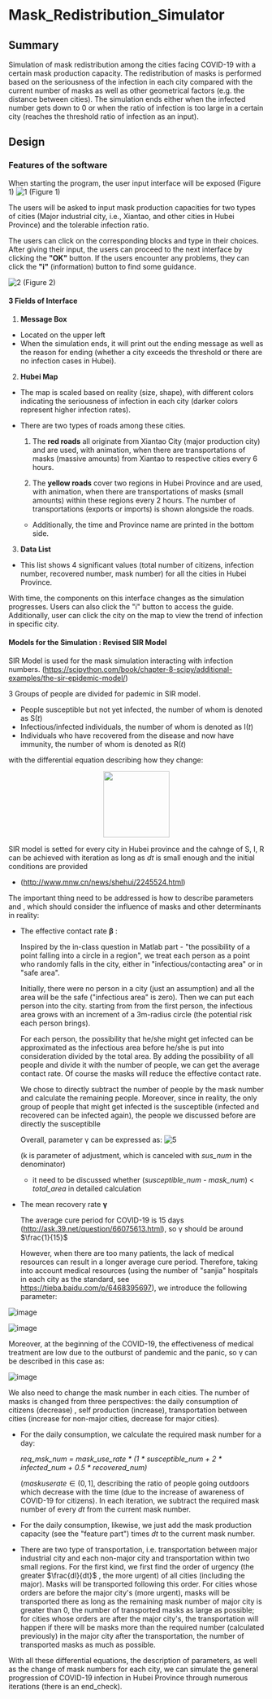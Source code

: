 # Mask_Redistribution_Simulator

## Summary
Simulation of mask redistribution among the cities facing COVID-19 with a certain mask production capacity. The redistribution of masks is performed based on the seriousness of the infection in each city compared with the current number of masks as well as other geometrical factors (e.g. the distance between cities). The simulation ends either when the
infected number gets down to 0 or when the ratio of infection is too large in a certain city (reaches the threshold ratio of infection as an input).

## Design

### Features of the software 
When starting the program, 
the user input interface will be exposed (Figure 1)
![1](https://github.com/jpangece/Mask_Redistribution_Simulator/assets/122253772/a45c6d50-c6e3-4c91-ac42-40e40185ef79)
(Figure 1)

The users will be asked to input mask production capacities for two types of cities (Major industrial city, i.e., Xiantao, and other cities in Hubei Province) and the tolerable infection ratio. 

The users can click on the corresponding blocks and type in their choices. 
After giving their input, the users can proceed to the next interface by clicking the **"OK"** button. 
If the users encounter any problems, they can click the **"i"** (information) button to find some guidance.

![2](https://github.com/jpangece/Mask_Redistribution_Simulator/assets/122253772/b39b8831-2f0c-426c-b780-9de0a487db52)
(Figure 2)

#### 3 Fields of Interface

1. **Message Box**
  - Located on the upper left
  - When the simulation ends, it will print out the ending message as well as the reason for ending
    (whether a city exceeds the threshold or there are no infection cases in Hubei).
  
2. **Hubei Map**
  - The map is scaled based on reality (size, shape), with different colors indicating the seriousness of infection in       each city (darker colors represent higher infection rates).

  - There are two types of roads among these cities.
    1) The **red roads** all originate from Xiantao City (major production city) and are used, with animation, when
       there are transportations of masks (massive amounts) from Xiantao to respective cities every 6 hours.
  
    2) The **yellow roads** cover two regions in Hubei Province and are used, with animation, when there are                    transportations of masks (small amounts) within these regions every 2 hours. The number of transportations
       (exports or imports) is shown alongside the roads.
  
    - Additionally, the time and Province name are printed in the bottom side.

3. **Data List**
  - This list shows 4 significant values (total number of citizens, infection number, recovered number, mask number) for     all the cities in Hubei Province.

With time, the components on this interface changes as the simulation progresses. 
Users can also click the "i" button to access the guide. 
Additionally, user can click the city on the map to view the trend of infection in specific city.

#### Models for the Simulation : **Revised SIR Model**
SIR Model is used for the mask simulation interacting with infection numbers.
(https://scipython.com/book/chapter-8-scipy/additional-examples/the-sir-epidemic-model/)

3 Groups of people are divided for pademic in SIR model.
  - People susceptible but not yet infected, the number of whom is denoted as S(_t_)
  - Infectious/infected individuals, the number of whom is denoted as I(_t_)
  - Individuals who have recovered from the disease and now have immunity, the number of
    whom is denoted as R(_t_)
    
with the differential equation describing how they change:

<p align="center">
  <img width="130" height="130" src="https://github.com/jpangece/Mask_Redistribution_Simulator/assets/122253772/961f44b8-6a1f-4df0-b597-083deb70c372">
</p>

SIR model is setted for every city in Hubei province and the cahnge of S, I, R can be achieved with iteration as long as _dt_ is small enough and the initial conditions are provided
  - (http://www.mnw.cn/news/shehui/2245524.html)

The important thing need to be addressed is how to describe parameters and , which should
consider the influence of masks and other determinants in reality:

  - The effective contact rate **β** :
    
    Inspired by the in-class question in Matlab part - "the possibility of a point falling into a circle
    in a region", we treat each person as a point who randomly falls in the city, either in
    "infectious/contacting area" or in "safe area".

    Initially, there were no person in a city (just an assumption) and all the area will be the safe ("infectious area"
    is zero). Then we can put each person into the city. starting from from the first person, the infectious area grows
    with an increment of a 3m-radius circle (the potential risk each person brings).

    For each person, the possibility that he/she might get infected can be approximated as the infectious area before
    he/she is put into consideration divided by the total area. By adding the possibility of all people and divide it
    with the number of people, we can get the average contact rate. Of course the masks will reduce the effective
    contact rate.

    We chose to directly subtract the number of people by the mask number and calculate the remaining people. Moreover,
    since in reality, the only group of people that might get infected is the susceptible (infected and recovered can be
    infected again), the people we discussed before are directly the susceptiblle

    Overall, parameter γ can be expressed as:
    ![5](https://github.com/jpangece/Mask_Redistribution_Simulator/assets/122253772/de1e9a35-3768-48f3-b91a-2e32fa3810fc)


    (k is parameter of adjustment, which is canceled with _sus_num_ in the denominator)
    * it need to be discussed whether (_susceptible_num - mask_num_) < _total_area_ in detailed calculation
   
   - The mean recovery rate **γ**

     The average cure period for COVID-19 is 15 days (http://ask.39.net/question/66075613.html),
     so γ should be around $\frac{1}{15}$
     
     However, when there are too many patients, the lack of medical resources can result in a longer average cure
     period. Therefore, taking into account medical resources (using the number of "sanjia" hospitals in each city as
     the standard, see https://tieba.baidu.com/p/6468395697), we introduce the following parameter:

![image](https://github.com/jpangece/Mask_Redistribution_Simulator/assets/122253772/5facf03c-1e81-495f-bbff-7c446fa30388)

![image](https://github.com/jpangece/Mask_Redistribution_Simulator/assets/122253772/4f8ac8ef-ba98-452f-a57a-870d5d020448)

Moreover, at the beginning of the COVID-19, the effectiveness of medical treatment are low
due to the outburst of pandemic and the panic, so γ can be described in this case as:

![image](https://github.com/jpangece/Mask_Redistribution_Simulator/assets/122253772/b979d8ed-c3a4-47c3-b09d-5a1ab39596da)

We also need to change the mask number in each cities. The number of masks is changed from
three perspectives: the daily consumption of citizens (decrease) , self production (increase),
transportation between cities (increase for non-major cities, decrease for major cities).

- For the daily consumption, we calculate the required mask number for a day:
  
  _req_msk_num = mask_use_rate * (1 * susceptible_num + 2 * infected_num + 0.5 * recovered_num)_
  
  ($maskuserate \in (0,1]$, describing the ratio of people going outdoors which decrease with the time (due to the
  increase of awareness of COVID-19 for citizens). In each iteration, we subtract the required mask number of every
  _dt_ from the current mask number.

- For the daily consumption, likewise, we just add the mask production capacity (see the
  "feature part") times _dt_ to the current mask number.

- There are two type of transportation, i.e. transportation between
  major industrial city and each non-major city and transportation within two small regions. For the first kind, we
  first find the order of urgency (the greater $\frac{dI}{dt}$ , the more urgent) of all cities (including the major).
  Masks will be transported following this order. For cities whose orders are before the major city's (more urgent),
  masks will be transported there as long as the remaining mask number of major city is greater than 0, the number of
  transported masks as large as possible; for cities whose orders are after the major city's, the transportation will
  happen if there will be masks more than the required number (calculated previously) in the major city after the
  transportation, the number of transported masks as much as possible.

With all these differential equations, the description of parameters, as well as the change of mask numbers for each city, we can simulate the general progression of COVID-19 infection in Hubei Province through numerous iterations (there is an end_check).











    
    

